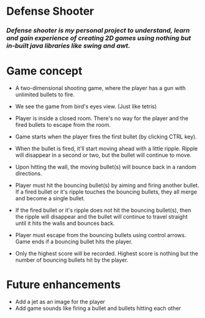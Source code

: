 # Defense Shooter
<i><h3>Defense shooter is my personal project to understand, learn and gain experience of creating 2D games using nothing but in-built java libraries like swing and awt.</h3></i>

# Game concept

- A two-dimensional shooting game, where the player has a gun with unlimited bullets to fire.

- We see the game from bird's eyes view. (Just like tetris)

- Player is inside a closed room. There's no way for the player and the fired bullets to escape from the room.

- Game starts when the player fires the first bullet (by clicking CTRL key).

- When the bullet is fired, it'll start moving ahead with a little ripple. Ripple will disappear in a second or two, but the bullet will continue to move.

- Upon hitting the wall, the moving bullet(s) will bounce back in a random directions.

- Player must hit the bouncing bullet(s) by aiming and firing another bullet. If a fired bullet or it's ripple touches the bouncing bullets, they all merge and become a single bullet.

- If the fired bullet or it's ripple does not hit the bouncing bullet(s), then the ripple will disappear and the bullet will continue to travel straight until it hits the walls and bounces back.

- Player must escape from the bouncing bullets using control arrows. Game ends if a bouncing bullet hits the player.

- Only the highest score will be recorded. Highest score is nothing but the number of bouncing bullets hit by the player.

# Future enhancements
- Add a jet as an image for the player
- Add game sounds like firing a bullet and bullets hitting each other